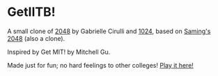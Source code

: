 # GetIITB!
A small clone of [2048](http://gabrielecirulli.github.io/2048/) by Gabrielle Cirulli and [1024](https://play.google.com/store/apps/details?id=com.veewo.a1024), based on [Saming's 2048](http://saming.fr/p/2048/) (also a clone).

Inspired by Get MIT! by Mitchell Gu.

Made just for fun; no hard feelings to other colleges! [Play it here!](http://www.antarikshbothale.com/GetIITB/)